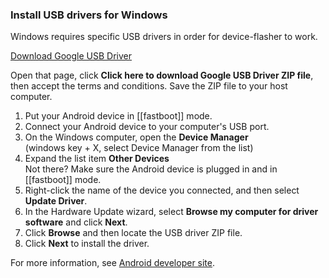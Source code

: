 ### Install USB drivers for Windows

Windows requires specific USB drivers in order for device-flasher to work.

<a class="btn" target="_new" href="https://developer.android.com/studio/run/win-usb">Download Google USB Driver</a>

Open that page, click **Click here to download Google USB Driver ZIP file**, then accept the terms and conditions. Save the ZIP file to your host computer.

1. Put your Android device in [[fastboot]] mode.
2. Connect your Android device to your computer's USB port.
3. On the Windows computer, open the **Device Manager**<br>
   (windows key + X, select Device Manager from the list)
4. Expand the list item **Other Devices**<br>
   Not there? Make sure the Android device is plugged in and in [[fastboot]] mode.
5. Right-click the name of the device you connected, and then select **Update Driver**.
6. In the Hardware Update wizard, select **Browse my computer for driver software** and click **Next**.
7. Click **Browse** and then locate the USB driver ZIP file.
8. Click **Next** to install the driver.

For more information, see [Android developer site](https://developer.android.com/studio/run/oem-usb#InstallingDriver).
